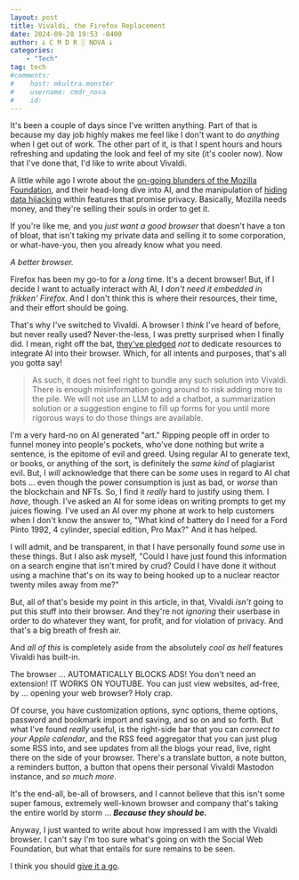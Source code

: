 ```yaml
---
layout: post
title: Vivaldi, the Firefox Replacement
date: 2024-09-28 19:53 -0400
author: 𐕣 C M D R ░ NOVA 𐕣
categories:
    - "Tech"
tag: tech
#comments:
#    host: mkultra.monster
#    username: cmdr_nova
#    id: 
---
```


It's been a couple of days since I've written anything. Part of that is because my day job highly makes me feel like I don't want to do *anything* when I get out of work. The other part of it, is that I spent hours and hours refreshing and updating the look and feel of my site (it's cooler now). Now that I've done that, I'd like to write about Vivaldi.

A little while ago I wrote about the <a href="/tech/2024/09/09/tell-mozilla-how-you-feel-about-ai">on-going blunders of the Mozilla Foundation</a>, and their head-long dive into AI, and the manipulation of <a href="https://blog.mozilla.org/en/products/firefox/firefox-search-update/" target="_blank">hiding data hijacking</a> within features that promise privacy. Basically, Mozilla needs money, and they're selling their souls in order to get it.

If you're like me, and you *just want a good browser* that doesn't have a ton of bloat, that isn't taking my private data and selling it to some corporation, or what-have-you, then you already know what you need.

*A better browser.*

Firefox has been my go-to for a *long* time. It's a decent browser! But, if I decide I want to actually interact with AI, I *don't need it embedded in frikken' Firefox*. And I don't think this is where their resources, their time, and their effort should be going.

That's why I've switched to Vivaldi. A browser I *think* I've heard of before, but never really used? Never-the-less, I was pretty surprised when I finally did. I mean, right off the bat, <a href="https://vivaldi.com/blog/technology/vivaldi-wont-allow-a-machine-to-lie-to-you/" target="_blank">they've pledged</a> *not* to dedicate resources to integrate AI into their browser. Which, for all intents and purposes, that's all you gotta say!

>As such, it does not feel right to bundle any such solution into Vivaldi. There is enough misinformation going around to risk adding more to the pile. We will not use an LLM to add a chatbot, a summarization solution or a suggestion engine to fill up forms for you until more rigorous ways to do those things are available.

I'm a very hard-no on AI generated "art." Ripping people off in order to funnel money into people's pockets, who've done nothing but write a sentence, is the epitome of evil and greed. Using regular AI to generate text, or books, or anything of the sort, is definitely the *same kind* of plagiarist evil. But, I *will* acknowledge that there can be *some* uses in regard to AI chat bots ... even though the power consumption is just as bad, or *worse* than the blockchain and NFTs. So, I find it *really* hard to justify using them. I *have*, though. I've asked an AI for some ideas on writing prompts to get my juices flowing. I've used an AI over my phone at work to help customers when I don't know the answer to, "What kind of battery do I need for a Ford Pinto 1992, 4 cylinder, special edition, Pro Max?" And it has helped.

I will admit, and be transparent, in that I have personally found *some* use in these things. But I also ask myself, "Could I have just found this information on a search engine that isn't mired by crud? Could I have done it without using a machine that's on its way to being hooked up to a nuclear reactor twenty miles away from me?"

But, all of that's beside my point in this article, in that, Vivaldi *isn't* going to put this stuff into their browser. And they're not *ignoring* their userbase in order to do whatever they want, for profit, and for violation of privacy. And that's a big breath of fresh air.

And *all of this* is completely aside from the absolutely *cool as hell* features Vivaldi has built-in.

The browser ... AUTOMATICALLY BLOCKS ADS! You don't need an extension! IT WORKS ON YOUTUBE. You can just view websites, ad-free, by ... opening your web browser? Holy crap.

Of course, you have customization options, sync options, theme options, password and bookmark import and saving, and so on and so forth. But what I've found *really* useful, is the right-side bar that you can *connect to your Apple calendar*, and the RSS feed aggregator that you can just plug some RSS into, and see updates from all the blogs your read, live, right there on the side of your browser. There's a translate button, a note button, a reminders button, a button that opens their personal Vivaldi Mastodon instance, and *so much more*.

It's the end-all, be-all of browsers, and I cannot believe that this isn't some super famous, extremely well-known browser and company that's taking the entire world by storm ... ***Because they should be.***

Anyway, I just wanted to write about how impressed I am with the Vivaldi browser. I can't say I'm too sure what's going on with the Social Web Foundation, but what that entails for sure remains to be seen.

I think you should <a href="https://vivaldi.com" target="_blank">give it a go</a>.